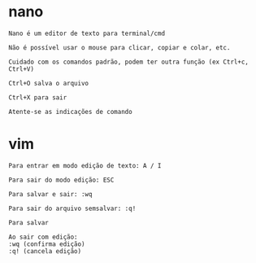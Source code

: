 # nano
    Nano é um editor de texto para terminal/cmd

    Não é possível usar o mouse para clicar, copiar e colar, etc.

    Cuidado com os comandos padrão, podem ter outra função (ex Ctrl+c, Ctrl+V)

    Ctrl+O salva o arquivo

    Ctrl+X para sair

    Atente-se as indicações de comando


# vim
    Para entrar em modo edição de texto: A / I

    Para sair do modo edição: ESC

    Para salvar e sair: :wq

    Para sair do arquivo semsalvar: :q!

    Para salvar

    Ao sair com edição:
    :wq (confirma edição)
    :q! (cancela edição)

